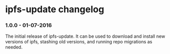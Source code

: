 # ipfs-update changelog

### 1.0.0 - 01-07-2016

The initial release of ipfs-update. It can be used to download and install
new versions of ipfs, stashing old versions, and running repo migrations as
needed.

